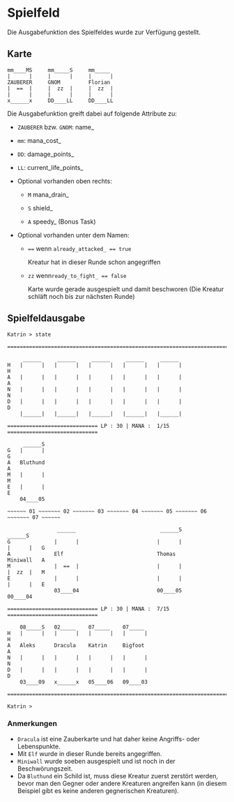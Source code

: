 # Spielfeld

Die Ausgabefunktion des Spielfeldes wurde zur Verfügung gestellt.

## Karte

```
mm____MS     mm_____S     mm_____
|      |     |      |     |      |
ZAUBERER     GNOM         Florian
|  ==  |     |  zz  |     |  zz  |
|      |     |      |     |      |
x______x     DD____LL     DD____LL
```

Die Ausgabefunktion greift dabei auf folgende Attribute zu:

- `ZAUBERER` bzw. `GNOM`: name_

- `mm`: mana_cost_

- `DD`: damage_points_

- `LL`: current_life_points_

- Optional vorhanden oben rechts:

  - `M`  mana_drain_
  
  - `S`  shield_

  - `A`  speedy_ (Bonus Task)

- Optional vorhanden unter dem Namen:
  
  - `==` wenn `already_attacked_ == true`
  
    Kreatur hat in dieser Runde schon angegriffen
  
  - `zz` wenn`ready_to_fight_ == false`
  
    Karte wurde gerade ausgespielt und damit beschworen (Die Kreatur schläft noch bis zur nächsten Runde)





## Spielfeldausgabe

```
Katrin > state

==================================================================================

     ______     ______     ______     ______     ______                           
H   |      |   |      |   |      |   |      |   |      |                         H
A   |      |   |      |   |      |   |      |   |      |                         A
N   |      |   |      |   |      |   |      |   |      |                         N
D   |      |   |      |   |      |   |      |   |      |                         D
    |______|   |______|   |______|   |______|   |______|                          

============================= LP : 30 | MANA :  1/15 =============================

     ______S                                                                      
G   |      |                                                                     G
A   Bluthund                                                                     A
M   |      |                                                                     M
E   |      |                                                                     E
    04____05                                                                      

~~~~~~ 01 ~~~~~~~ 02 ~~~~~~~ 03 ~~~~~~~ 04 ~~~~~~~ 05 ~~~~~~~ 06 ~~~~~~~ 07 ~~~~~~

                ______                           ______S               ______S    
G              |      |                         |      |              |      |   G
A              Elf                              Thomas                Miniwall   A
M              |  ==  |                         |      |              |  zz  |   M
E              |      |                         |      |              |      |   E
               03____04                         00____05              00____04    

============================= LP : 30 | MANA :  7/15 =============================

    08_____S   02_____    07_____    07_____                                      
H   |      |   |      |   |      |   |      |                                    H
A   Aleks      Dracula    Katrin     Bigfoot                                     A
N   |      |   |      |   |      |   |      |                                    N
D   |      |   |      |   |      |   |      |                                    D
    03____09   x______x   05____06   09____03                                     

==================================================================================

Katrin >
```



### Anmerkungen

- `Dracula` ist eine Zauberkarte und hat daher keine Angriffs- oder Lebenspunkte.
- Mit `Elf` wurde in dieser Runde bereits angegriffen.
- `Miniwall` wurde soeben ausgespielt und ist noch in der Beschwörungszeit.
- Da `Bluthund` ein Schild ist, muss diese Kreatur zuerst zerstört werden, bevor man den Gegner oder andere Kreaturen angreifen kann (in diesem Beispiel gibt es keine anderen gegnerischen Kreaturen).

